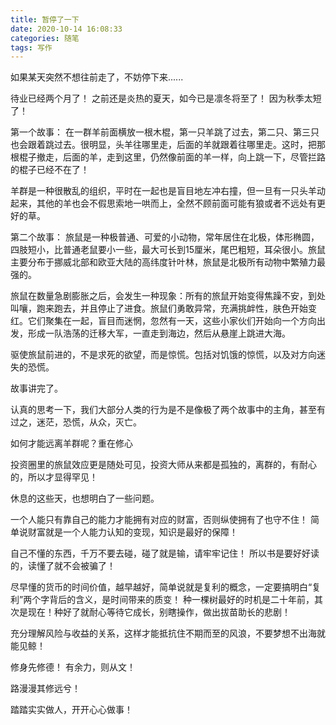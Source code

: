 ```yaml
---
title: 暂停了一下
date: 2020-10-14 16:08:33
categories: 随笔
tags: 写作
---
```


如果某天突然不想往前走了，不妨停下来......

<!-- more -->

待业已经两个月了！
之前还是炎热的夏天，如今已是凛冬将至了！
因为秋季太短了！

第一个故事：
在一群羊前面横放一根木棍，第一只羊跳了过去，第二只、第三只也会跟着跳过去。很明显，头羊往哪里走，后面的羊就跟着往哪里走。这时，把那根棍子撤走，后面的羊，走到这里，仍然像前面的羊一样，向上跳一下，尽管拦路的棍子已经不在了！

羊群是一种很散乱的组织，平时在一起也是盲目地左冲右撞，但一旦有一只头羊动起来，其他的羊也会不假思索地一哄而上，全然不顾前面可能有狼或者不远处有更好的草。

第二个故事：
旅鼠是一种极普通、可爱的小动物，常年居住在北极，体形椭圆，四肢短小，比普通老鼠要小一些，最大可长到15厘米，尾巴粗短，耳朵很小。旅鼠主要分布于挪威北部和欧亚大陆的高纬度针叶林，旅鼠是北极所有动物中繁殖力最强的。

旅鼠在数量急剧膨胀之后，会发生一种现象：所有的旅鼠开始变得焦躁不安，到处叫嚷，跑来跑去，并且停止了进食。旅鼠们勇敢异常，充满挑衅性，肤色开始变红。它们聚集在一起，盲目而迷惘，忽然有一天，这些小家伙们开始向一个方向出发，形成一队浩荡的迁移大军，一直走到海边，然后从悬崖上跳进大海。

驱使旅鼠前进的，不是求死的欲望，而是惊慌。包括对饥饿的惊慌，以及对方向迷失的恐慌。

故事讲完了。

认真的思考一下，我们大部分人类的行为是不是像极了两个故事中的主角，甚至有过之，迷茫，恐慌，从众，灭亡。

如何才能远离羊群呢？重在修心

投资圈里的旅鼠效应更是随处可见，投资大师从来都是孤独的，离群的，有耐心的，所以才显得罕见！

休息的这些天，也想明白了一些问题。

一个人能只有靠自己的能力才能拥有对应的财富，否则纵使拥有了也守不住！
简单说财富就是一个人能力认知的变现，知识是最好的保障！

自己不懂的东西，千万不要去碰，碰了就是输，请牢牢记住！
所以书是要好好读的，读懂了就不会被骗了！

尽早懂的货币的时间价值，越早越好，简单说就是复利的概念，一定要搞明白“复利”两个字背后的含义，是时间带来的质变！
种一棵树最好的时机是二十年前，其次是现在！种好了就耐心等待它成长，别瞎操作，做出拔苗助长的悲剧！

充分理解风险与收益的关系，这样才能抵抗住不期而至的风浪，不要梦想不出海就能见鲸！

修身先修德！
有余力，则从文！

路漫漫其修远兮！

踏踏实实做人，开开心心做事！


